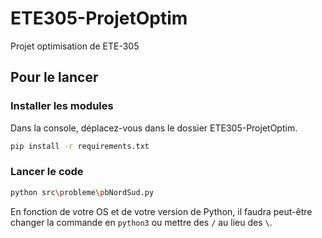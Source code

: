 # ETE305-ProjetOptim

Projet optimisation de ETE-305

## Pour le lancer

### Installer les modules

Dans la console, déplacez-vous dans le dossier ETE305-ProjetOptim.

```bash
pip install -r requirements.txt
```

### Lancer le code
```bash
python src\probleme\pbNordSud.py
```

En fonction de votre OS et de votre version de Python, il faudra peut-être changer la commande en `python3` ou mettre des `/` au lieu des `\`.
